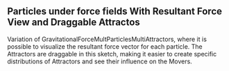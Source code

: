 ## Particles under force fields With Resultant Force View and Draggable Attractos

Variation of GravitationalForceMultParticlesMultiAttractors, where it is possible to visualize the resultant force vector for each particle.
The Attractors are draggable in this sketch, making it easier to create specific distributions of Attractors and see their influence on the Movers.


